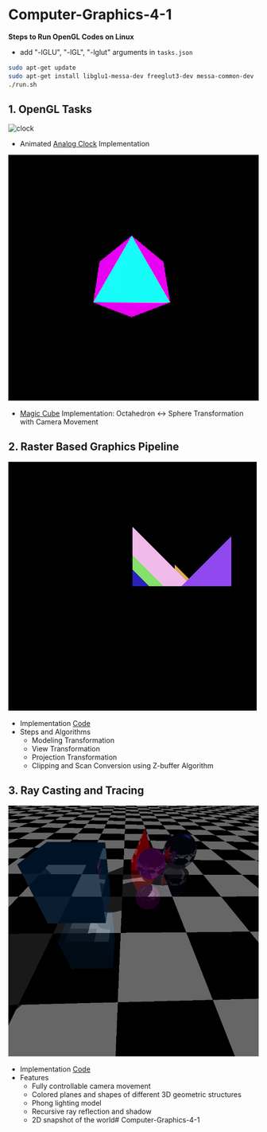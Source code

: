 # Computer-Graphics-4-1

**Steps to Run OpenGL Codes on Linux**
- add "-lGLU", "-lGL", "-lglut" arguments in `tasks.json`

```bash
sudo apt-get update
sudo apt-get install libglu1-messa-dev freeglut3-dev messa-common-dev
./run.sh
```

## 1. OpenGL Tasks

![clock](/Offline%201%20OpenGL/clock.gif)

- Animated [Analog Clock](/Offline%201%20OpenGL/clock.cpp) Implementation

![cube](/Offline%201%20OpenGL/cube.gif)

- [Magic Cube](/Offline%201%20OpenGL/magic_cube.cpp) Implementation: Octahedron <-> Sphere Transformation with Camera Movement

## 2. Raster Based Graphics Pipeline

![raster](/Offline%202%20Raster%20Part%202/out.bmp)

- Implementation [Code](/Offline%202%20Raster%20Part%202/)
- Steps and Algorithms
    - Modeling Transformation
    - View Transformation
    - Projection Transformation
    - Clipping and Scan Conversion using Z-buffer Algorithm

## 3. Ray Casting and Tracing

![ray](/Offline%203%20RayTracing/1805112_output.bmp)

- Implementation [Code](/Offline%203%20RayTracing/)
- Features
    - Fully controllable camera movement
    - Colored planes and shapes of different 3D geometric structures
    - Phong lighting model
    - Recursive ray reflection and shadow
    - 2D snapshot of the world# Computer-Graphics-4-1
